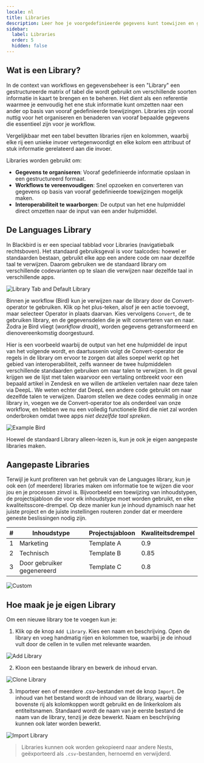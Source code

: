 ```yaml
---
locale: nl
title: Libraries
description: Leer hoe je voorgedefinieerde gegevens kunt toewijzen en gebruiken tijdens je Flights
sidebar:
  label: Libraries
  order: 5
  hidden: false
---
```


## Wat is een Library?

In de context van workflows en gegevensbeheer is een "Library" een gestructureerde matrix of tabel die wordt gebruikt om verschillende soorten informatie in kaart te brengen en te beheren. Het dient als een referentie waarmee je eenvoudig het ene stuk informatie kunt omzetten naar een ander op basis van vooraf gedefinieerde toewijzingen. Libraries zijn vooral nuttig voor het organiseren en benaderen van vooraf bepaalde gegevens die essentieel zijn voor je workflow.

Vergelijkbaar met een tabel bevatten libraries rijen en kolommen, waarbij elke rij een unieke invoer vertegenwoordigt en elke kolom een attribuut of stuk informatie gerelateerd aan die invoer.

Libraries worden gebruikt om:
- **Gegevens te organiseren**: Vooraf gedefinieerde informatie opslaan in een gestructureerd formaat.
- **Workflows te vereenvoudigen**: Snel opzoeken en converteren van gegevens op basis van vooraf gedefinieerde toewijzingen mogelijk maken.
- **Interoperabiliteit te waarborgen**: De output van het ene hulpmiddel direct omzetten naar de input van een ander hulpmiddel.

## De Languages Library

In Blackbird is er een speciaal tabblad voor Libraries (navigatiebalk rechtsboven). Het standaard gebruiksgeval is voor taalcodes: hoewel er standaarden bestaan, gebruikt elke app een andere code om naar dezelfde taal te verwijzen. Daarom gebruiken we de standaard library om verschillende codevarianten op te slaan die verwijzen naar dezelfde taal in verschillende apps.

![Library Tab and Default Library](~/assets/docs/libraries/LibrariesTab.gif)

Binnen je workflow (Bird) kun je verwijzen naar de library door de Convert-operator te gebruiken. Klik op het plus-teken, alsof je een actie toevoegt, maar selecteer Operator in plaats daarvan. Kies vervolgens `Convert`, de te gebruiken library, en de gegevensdelen die je wilt converteren van en naar. Zodra je Bird vliegt (_workflow draait_), worden gegevens getransformeerd en dienovereenkomstig doorgestuurd.

<!-- ![Convert Operator](~/assets/docs/libraries/Convert.gif) -->

Hier is een voorbeeld waarbij de output van het ene hulpmiddel de input van het volgende wordt, en daartussenin volgt de Convert-operator de regels in de library om ervoor te zorgen dat alles soepel werkt op het gebied van interoperabiliteit, zelfs wanneer de twee hulpmiddelen verschillende standaarden gebruiken om naar talen te verwijzen. In dit geval krijgen we de lijst met talen waarvoor een vertaling ontbreekt voor een bepaald artikel in Zendesk en we willen de artikelen vertalen naar deze talen via DeepL. We weten echter dat DeepL een andere code gebruikt om naar dezelfde talen te verwijzen. Daarom stellen we deze codes eenmalig in onze library in, voegen we de Convert-operator toe als onderdeel van onze workflow, en hebben we nu een volledig functionele Bird die niet zal worden onderbroken omdat twee apps _niet dezelfde taal spreken_.

![Example Bird](~/assets/docs/libraries/SampleBird.png)

Hoewel de standaard Library alleen-lezen is, kun je ook je eigen aangepaste libraries maken.

## Aangepaste Libraries

Terwijl je kunt profiteren van het gebruik van de Languages library, kun je ook een (of meerdere) libraries maken om informatie toe te wijzen die voor jou en je processen zinvol is. Bijvoorbeeld een toewijzing van inhoudstypen, de projectsjabloon die voor elk inhoudstype moet worden gebruikt, en elke kwaliteitsscore-drempel. Op deze manier kun je inhoud dynamisch naar het juiste project en de juiste instellingen routeren zonder dat er meerdere geneste beslissingen nodig zijn.

| # | Inhoudstype    | Projectsjabloon | Kwaliteitsdrempel |
|---|----------------|-----------------|-------------------|
| 1 | Marketing      | Template A      | 0.9               |
| 2 | Technisch      | Template B      | 0.85              |
| 3 | Door gebruiker gegenereerd | Template C | 0.8       |

![Custom](~/assets/docs/libraries/Custom.png)

## Hoe maak je je eigen Library

Om een nieuwe library toe te voegen kun je:

1. Klik op de knop `Add Library`. Kies een naam en beschrijving. Open de library en voeg handmatig rijen en kolommen toe, waarbij je de inhoud vult door de cellen in te vullen met relevante waarden.

![Add Library](~/assets/docs/libraries/AddLibrary.gif)

2. Kloon een bestaande library en bewerk de inhoud ervan.

![Clone Library](~/assets/docs/libraries/CloneLibrary.gif)

3. Importeer een of meerdere .csv-bestanden met de knop `Import`. De inhoud van het bestand wordt de inhoud van de library, waarbij de bovenste rij als kolomkoppen wordt gebruikt en de linkerkolom als entiteitsnamen. Standaard wordt de naam van je eerste bestand de naam van de library, tenzij je deze bewerkt. Naam en beschrijving kunnen ook later worden bewerkt.

![Import Library](~/assets/docs/libraries/ImportLibrary.gif)

> Libraries kunnen ook worden gekopieerd naar andere Nests, geëxporteerd als `.csv`-bestanden, hernoemd en verwijderd.